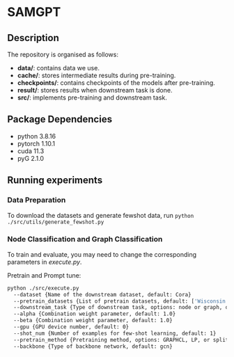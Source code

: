 # SAMGPT
## Description

The repository is organised as follows:

- **data/**: contains data we use.
- **cache/**: stores intermediate results during pre-training.
- **checkpoints/**: contains checkpoints of the models after pre-training.
- **result/**: stores results when downstream task is done.
- **src/**: implements pre-training and downstream task.

## Package Dependencies

- python 3.8.16
- pytorch 1.10.1
- cuda 11.3
- pyG 2.1.0

## Running experiments
### Data Preparation
To download the datasets and generate fewshot data, run `python ./src/utils/generate_fewshot.py`

### Node Classification and Graph Classification
To train and evaluate, you may need to change the corresponding parameters in *execute.py*.

Pretrain and Prompt tune:
```bash
python ./src/execute.py 
  --dataset {Name of the downstream dataset, default: Cora} 
  --pretrain_datasets {List of pretrain datasets, default: ['Wisconsin', 'Texas']} 
  --downstream_task {Type of downstream task, options: node or graph, default: node}
  --alpha {Combination weight parameter, default: 1.0} 
  --beta {Combination weight parameter, default: 1.0} 
  --gpu {GPU device number, default: 0} 
  --shot_num {Number of examples for few-shot learning, default: 1} 
  --pretrain_method {Pretraining method, options: GRAPHCL, LP, or splitLP, default: GRAPHCL} 
  --backbone {Type of backbone network, default: gcn}  
```

